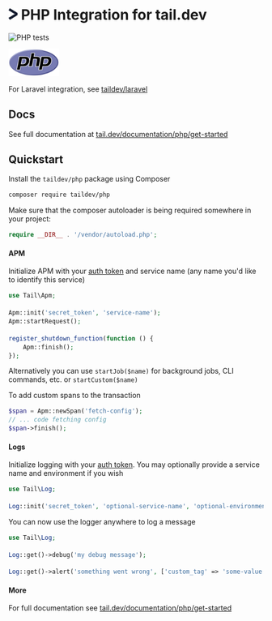 <h1><img src="icon.svg" width="18px"> PHP Integration for tail.dev</h1>

![PHP tests](https://github.com/taildev/php/workflows/PHP%20tests/badge.svg)

<img src="php-logo.svg" width="100px">

For Laravel integration, see [taildev/laravel](https://github.com/taildev/laravel)

## Docs
See full documentation at [tail.dev/documentation/php/get-started](https://tail.dev/documentation/php/get-started)

## Quickstart

Install the `taildev/php` package using Composer
```sh
composer require taildev/php
```

Make sure that the composer autoloader is being required somewhere in your project:
```php
require __DIR__ . '/vendor/autoload.php';
```

#### APM

Initialize APM with your [auth token](https://tail.dev/documentation/quickstart) and service name (any name you'd like to identify this service)
```php
use Tail\Apm;

Apm::init('secret_token', 'service-name');
Apm::startRequest(); 

register_shutdown_function(function () {
    Apm::finish();
});
```

Alternatively you can use `startJob($name)` for background jobs, CLI commands, etc. or `startCustom($name)`

To add custom spans to the transaction
```php
$span = Apm::newSpan('fetch-config');
// ... code fetching config
$span->finish();
```

#### Logs
Initialize logging with your [auth token](https://tail.dev/documentation/quickstart). You may optionally provide a service name and environment if you wish
```php
use Tail\Log;

Log::init('secret_token', 'optional-service-name', 'optional-environment');
```

You can now use the logger anywhere to log a message
```php
use Tail\Log;

Log::get()->debug('my debug message');

Log::get()->alert('something went wrong', ['custom_tag' => 'some-value']);
```


#### More

For full documentation see [tail.dev/documentation/php/get-started](https://tail.dev/documentation/php/get-started)


